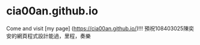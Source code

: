 # cia00an.github.io
Come and visit [my page] (https://cia00an.github.io/)!!! 
預祝108403025陳奕安的網頁程式設計能過，里程，奏樂
